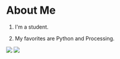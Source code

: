 # About Me

1. I'm a student.

2. My favorites are Python and Processing.

![](https://github-readme-stats.vercel.app/api/top-langs?username=scotch-jp)
![](https://skillicons.dev/icons?i=swift,python,processing)

